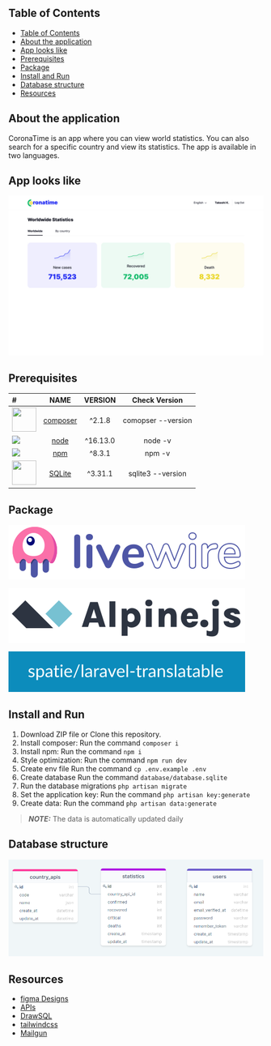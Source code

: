 ## Table of Contents
- [Table of Contents](#table-of-contents)
- [About the application](#about-the-application)
- [App looks like](#app-looks-like)
- [Prerequisites](#prerequisites)
- [Package](#package)
- [Install and Run](#install-and-run)
- [Database structure](#database-structure)
- [Resources](#resources)


## About the application
CoronaTime is an app where you can view world statistics. You can also search for a specific country and view its statistics. The app is available in two languages.
## App looks like
!['screenshot'](appscreen/landing.jpg)


## Prerequisites
| #        | NAME     | VERSION        | Check Version |
| :---     | :---:    |     :---:      |       :---: |
|  <img src="https://getcomposer.org/img/logo-composer-transparent.png" width="48" height="48" />        | <a href="https://getcomposer.org/" target=_blank>composer</a> | ^2.1.8     | comopser --version    |
| <img src="https://img.icons8.com/color/48/000000/nodejs.png"/>         | <a href="https://nodejs.org/en/" target=_blank>node</a>     | ^16.13.0     | node -v     |
| <img src="https://img.icons8.com/color/48/000000/npm.png"/>         | <a href="https://docs.npmjs.com/cli/v8/configuring-npm/install" target=_blank>npm</a>    | ^8.3.1       | npm -v      |
|  <img src="https://www.sqlite.org/images/sqlite370_banner.gif" width="48" height="48" />        | <a href="https://www.sqlite.org/index.html" target=_blank>SQLite</a> | ^3.31.1     | sqlite3 --version   |

## Package

!['livewire'](appscreen/livewire.svg)

!['alpinejs'](appscreen/alpinejs.svg)

!['spatie'](appscreen/spatie.svg)



## Install and Run 

1. Download ZIP file or Clone this repository.
2. Install composer: Run the command `composer i`
3. Install npm: Run the command `npm i`
4. Style optimization: Run the command `npm run dev`
5. Create env file Run the command `cp .env.example .env`
6. Create database Run the command `database/database.sqlite` 
7. Run the database migrations `php artisan migrate`
8. Set the application key: Run the command `php artisan key:generate`
9. Create data: Run the command `php artisan data:generate`
  
> **_NOTE:_** The data is automatically updated daily



## Database structure 
!['drawsql'](appscreen/drawsql.png)

## Resources
* [figma Designs](https://www.figma.com/file/O9A950iYrHgZHtBuCtNSY8/Coronatime?node-id=0%3A1)
* [APIs](https://devtest.ge/api)
* [DrawSQL](https://drawsql.app/redberry-14/diagrams/coronatime#) 
* [tailwindcss](https://tailwindcss.com/) 
* [Mailgun](https://www.mailgun.com/) 
  

